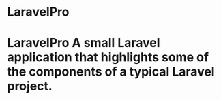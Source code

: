 # LaravelPro
# LaravelPro A small Laravel application that highlights some of the components of a typical Laravel project.
